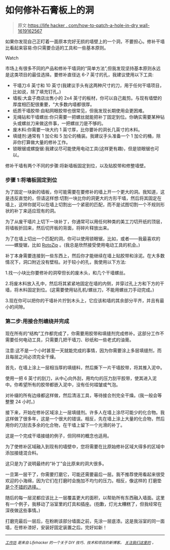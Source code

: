 # 如何修补石膏板上的洞

> 原文:[https://life hacker . com/how-to-patch-a-hole-in-dry wall-1619162567](https://lifehacker.com/how-to-patch-a-hole-in-drywall-1619162567)

如果你发现自己正盯着一面原本完好无损的墙壁上的一个洞，不要担心。修补干墙比看起来容易:你只需要合适的工具和一些基本原则。

Watch

市场上有很多不同的产品和修补干墙洞的“简单方法”,但我发现坚持基本原则永远是这类项目的最佳选择。要修补直径达 6-7 英寸的孔，我建议使用以下工具:

*   干墙刀:6 英寸和 10 英寸(我建议手头有这两种尺寸的刀，用于任何干墙项目，比如说，除了填充钉孔。)
*   墙板:大盒子商店出售小的 2x4 英寸的板材，你可以自己裁剪。与现有墙壁的厚度相匹配很重要，“大多数内墙都很厚。
*   纸质干墙胶带:自粘网眼胶带也很常见，但我发现长期使用会更困难。
*   无绳钻和干墙螺丝:你只需要一把螺丝就能把补丁固定到位。你确实需要某种钻头或螺丝刀来做这件事，一把螺丝刀是不够的。
*   废木料:你需要一块大约 1 英寸厚，比你要补的洞长几英寸的木料。
*   填缝剂:通常有 1 加仑和 5 加仑的桶装。我建议手头准备一个 1 加仑的桶，除非你打算做大量的修补工作。
*   锁眼锯或螺旋锯:我建议尽可能使用电动工具(这样更有趣)，但是锁眼锯也可以。

修补干墙有两个不同的步骤:将新墙板固定到位，以及贴胶带和修整墙壁。

### **步骤 1:将墙板固定到位**

为了固定一块新的墙板，你可能需要在要修补的墙上开一个更大的洞。我知道，这是违反直觉的，但请这样想:切割一块比你的洞更大的方形干墙，然后将其固定在墙上，这样你就可以在墙上切割出一个紧密的匹配，而不是试图切割一个不规则形状的补丁来适应现有的洞。

为了从废干墙片上切下一块补丁，你通常可以用任何种类的美工刀切开纸的顶层，将墙板折回来，然后切开板的背面，将碎片释放出来。

为了在墙上切出一个匹配的洞，你可以使用锁眼锯，比如，或者——我最喜欢的——螺旋锯，比如 [RotoZip](http://www.rotozip.com/en-us/Pages/Rotozip.aspx) 。(我总是欣然接受使用电动工具的机会。)

补丁本身需要连接到一些东西上，然后你才能继续在墙上贴胶带和涂泥。在大多数情况下，洞口附近没有壁柱。对于较小的孔，我使用以下方法:

1.找一小块比你要修补的洞窄但长的废木头，和几个干墙螺丝。

2.将废木料放入孔中，然后将其紧紧地固定在墙的内侧，并穿过孔上方和下方的干墙，将木料固定到位。(这需要使用钻孔机/螺丝刀，不能用螺丝刀手动完成。)

3.现在你可以把你的干墙补片拧到木头上，它应该和墙的其余部分平齐，并且有最小的间隙。

### **第二步:用接合剂缠绕并完成**

现在所有的“结构”工作都完成了，你需要用胶带和填缝剂完成修补。这部分工作不需要任何电动工具，只需要几把干墙刀、砂纸和一些老式的油膏。

注意:这不是一个小时甚至一天就能完成的事情，因为你需要涂上多层填缝剂，而且每层之间必须完全干燥。

首先，在墙上涂上一层相当厚的填缝料，然后撕下一片干墙胶带，将其推入泥中。

使用一把 6 英寸的刮刀，从中心向外刮，用均匀的压力刮平胶带，使其进入泥中。你希望所有的胶带都嵌入泥中，没有任何褶皱或气泡。

对补缀的所有边缘都这样做，然后清洁工具，等待接合剂完全干燥。(我一般会等整整 24 小时。)

接下来，开始在修补区域涂上一层填缝剂。许多人在墙上涂尽可能少的化合物。我这样做了很多年，这是一个很大的错误。相反，先在墙上涂上大量的化合物，然后用你的刀刮去多余的化合物，在干墙上留下一个光滑的补丁。

这是一个完成干墙接缝的例子，但同样的概念也适用。

为了使修补区域融入到现有的墙壁中，您将需要在比原始修补区域大得多的区域中添加接缝混合料。

这只是为了说明最终的“补丁”会比原来的洞大很多。

一旦第一层干了，你需要打磨它，可能还需要最后一层。我不推荐使用看起来很受欢迎的小海绵，因为它们在打磨时会施加不均匀的压力。相反，像这样的 打磨垫 [是个不错的选择。](http://www.lowes.com/pd_73474-98-DRHS-008_0__)

随后的每一层泥都应该比上一层覆盖更大的面积，以帮助所有东西融入墙面。这里有一个例子，我移动了浴室里的灯具和插座。(抱歉，灯光太糟糕了，但我经常在深夜做这些事情。)

打磨完最后一层后，在粉刷该部分墙面之前，先涂一层底漆。这是我浴室的同一面墙，在修补漆好，安装好固定装置之后。完好如新！

* * *

[<small>*工作坊*</small>](http://workshop.lifehacker.com/) <small>*是来自 Lifehacker 的一个关于 DIY 技巧、技术和项目的新博客。*</small> [<small>*关注我们这里的*</small>](https://twitter.com/WorkshopLH) <small>*。*</small>
